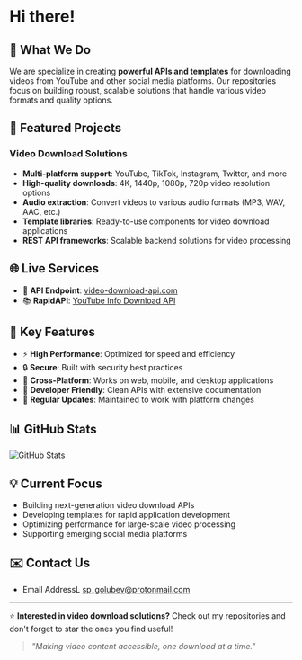 # Hi there! 

## 🎯 What We Do

We are specialize in creating **powerful APIs and templates** for downloading videos from YouTube and other social media platforms. Our repositories focus on building robust, scalable solutions that handle various video formats and quality options.

## 🚀 Featured Projects

### Video Download Solutions
- **Multi-platform support**: YouTube, TikTok, Instagram, Twitter, and more
- **High-quality downloads**: 4K, 1440p, 1080p, 720p video resolution options
- **Audio extraction**: Convert videos to various audio formats (MP3, WAV, AAC, etc.)
- **Template libraries**: Ready-to-use components for video download applications
- **REST API frameworks**: Scalable backend solutions for video processing


## 🌐 Live Services
- 📱 **API Endpoint**: [video-download-api.com](https://video-download-api.com)
- 📚 **RapidAPI**: [YouTube Info Download API](https://rapidapi.com/valsuttlej53/api/youtube-info-download-api)

## 🌟 Key Features

- ⚡ **High Performance**: Optimized for speed and efficiency
- 🔒 **Secure**: Built with security best practices
- 📱 **Cross-Platform**: Works on web, mobile, and desktop applications
- 🎨 **Developer Friendly**: Clean APIs with extensive documentation
- 🔄 **Regular Updates**: Maintained to work with platform changes

## 📊 GitHub Stats

![GitHub Stats](https://github-readme-stats.vercel.app/api?username=ytube-downloader&show_icons=true&theme=radical)

## 💡 Current Focus

- Building next-generation video download APIs
- Developing templates for rapid application development
- Optimizing performance for large-scale video processing
- Supporting emerging social media platforms

## ✉️ Contact Us

- Email AddressL sp_golubev@protonmail.com

---

⭐ **Interested in video download solutions?** Check out my repositories and don't forget to star the ones you find useful!

> *"Making video content accessible, one download at a time."*
